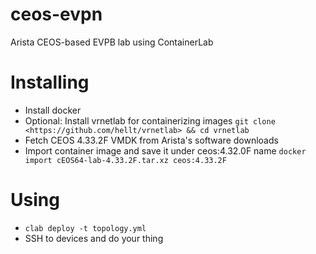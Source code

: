# ceos-evpn
Arista CEOS-based EVPB lab using ContainerLab

# Installing

* Install docker
* Optional: Install vrnetlab for containerizing images
```git clone <https://github.com/hellt/vrnetlab> && cd vrnetlab```
* Fetch CEOS 4.33.2F VMDK from Arista's software downloads
* Import container image and save it under ceos:4.32.0F name
```docker import cEOS64-lab-4.33.2F.tar.xz ceos:4.33.2F```

# Using

* ```clab deploy -t topology.yml```
* SSH to devices and do your thing
